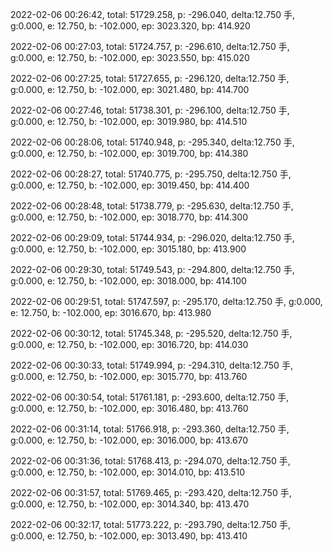 2022-02-06 00:26:42, total: 51729.258, p: -296.040, delta:12.750 手, g:0.000, e: 12.750, b: -102.000, ep: 3023.320, bp: 414.920

2022-02-06 00:27:03, total: 51724.757, p: -296.610, delta:12.750 手, g:0.000, e: 12.750, b: -102.000, ep: 3023.550, bp: 415.020

2022-02-06 00:27:25, total: 51727.655, p: -296.120, delta:12.750 手, g:0.000, e: 12.750, b: -102.000, ep: 3021.480, bp: 414.700

2022-02-06 00:27:46, total: 51738.301, p: -296.100, delta:12.750 手, g:0.000, e: 12.750, b: -102.000, ep: 3019.980, bp: 414.510

2022-02-06 00:28:06, total: 51740.948, p: -295.340, delta:12.750 手, g:0.000, e: 12.750, b: -102.000, ep: 3019.700, bp: 414.380

2022-02-06 00:28:27, total: 51740.775, p: -295.750, delta:12.750 手, g:0.000, e: 12.750, b: -102.000, ep: 3019.450, bp: 414.400

2022-02-06 00:28:48, total: 51738.779, p: -295.630, delta:12.750 手, g:0.000, e: 12.750, b: -102.000, ep: 3018.770, bp: 414.300

2022-02-06 00:29:09, total: 51744.934, p: -296.020, delta:12.750 手, g:0.000, e: 12.750, b: -102.000, ep: 3015.180, bp: 413.900

2022-02-06 00:29:30, total: 51749.543, p: -294.800, delta:12.750 手, g:0.000, e: 12.750, b: -102.000, ep: 3018.000, bp: 414.100

2022-02-06 00:29:51, total: 51747.597, p: -295.170, delta:12.750 手, g:0.000, e: 12.750, b: -102.000, ep: 3016.670, bp: 413.980

2022-02-06 00:30:12, total: 51745.348, p: -295.520, delta:12.750 手, g:0.000, e: 12.750, b: -102.000, ep: 3016.720, bp: 414.030

2022-02-06 00:30:33, total: 51749.994, p: -294.310, delta:12.750 手, g:0.000, e: 12.750, b: -102.000, ep: 3015.770, bp: 413.760

2022-02-06 00:30:54, total: 51761.181, p: -293.600, delta:12.750 手, g:0.000, e: 12.750, b: -102.000, ep: 3016.480, bp: 413.760

2022-02-06 00:31:14, total: 51766.918, p: -293.360, delta:12.750 手, g:0.000, e: 12.750, b: -102.000, ep: 3016.000, bp: 413.670

2022-02-06 00:31:36, total: 51768.413, p: -294.070, delta:12.750 手, g:0.000, e: 12.750, b: -102.000, ep: 3014.010, bp: 413.510

2022-02-06 00:31:57, total: 51769.465, p: -293.420, delta:12.750 手, g:0.000, e: 12.750, b: -102.000, ep: 3014.340, bp: 413.470

2022-02-06 00:32:17, total: 51773.222, p: -293.790, delta:12.750 手, g:0.000, e: 12.750, b: -102.000, ep: 3013.490, bp: 413.410